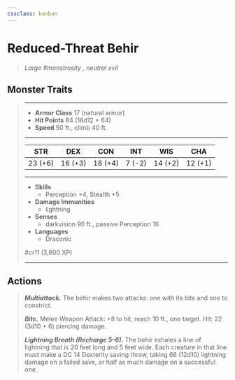 ```yaml
---
cssclass: kanban
---
```


# Reduced-Threat Behir
>*Large #monstrosity , neutral evil*
## Monster Traits
>___
>- **Armor Class** 17 (natural armor)
>- **Hit Points** 84 (16d12 + 64)
>- **Speed** 50 ft., climb 40 ft.
>___
>|STR|DEX|CON|INT|WIS|CHA|
>|:---:|:---:|:---:|:---:|:---:|:---:|
>|23 (+6)|16 (+3)|18 (+4)|7 (-2)|14 (+2)|12 (+1)|
>___
>- **Skills**
>	 - Perception +4, Stealth +5
>- **Damage Immunities**
>	 - lightning
>- **Senses**
>	 - darkvision 90 ft., passive Perception 16
>- **Languages**
>	 - Draconic
>
> #cr11 (3,600 XP)
>___
## Actions
>***Multiattack.*** The behir makes two attacks: one with its bite and one to constrict.  
>
>***Bite.*** Melee Weapon Attack: +8 to hit, reach 10 ft., one target. Hit: 22 (3d10 + 6) piercing damage.  
>
>***Lightning Breath (Recharge 5–6).*** The behir exhales a line of lightning that is 20 feet long and 5 feet wide. Each creature in that line must make a DC 14 Dexterity saving throw, taking 66 (12d10) lightning damage on a failed save, or half as much damage on a successful one.